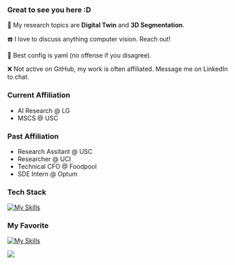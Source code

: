 ### Great to see you here :D

🚪 My research topics are **Digital Twin** and **3D Segmentation**.

☎️ I love to discuss anything computer vision. Reach out!

🥇 Best config is yaml (no offense if you disagree).

❌ Not active on GitHub, my work is often affiliated. Message me on LinkedIn to chat.

### Current Affiliation
- AI Research @ LG
- MSCS @ USC

### Past Affiliation
- Research Assitant @ USC
- Researcher @ UCI
- Technical CFO @ Foodpool
- SDE Intern @ Optum

### Tech Stack
[![My Skills](https://skillicons.dev/icons?i=py,pytorch,tensorflow,opencv,threejs,cpp,c,docker,cmake,bash,r,rust,mongodb,firebase,aws,mysql,express,nodejs,html,js)](https://skillicons.dev)

### My Favorite
[![My Skills](https://skillicons.dev/icons?i=ubuntu,obsidian,vscode,sublime,github,gitlab,stackoverflow,latex)](https://skillicons.dev)

![](https://komarev.com/ghpvc/?username=shbyun080&style=plastic&color=red&label=views&abbreviated=true)
